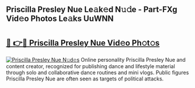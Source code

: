 ## Priscilla Presley Nue Le𝚊k𝚎d N𝚞𝚍e - Part-FXg Vid𝚎o Photos Le𝚊ks UuWNN

# <h2><a href="http://fb54zz.evod.top/?m=Priscilla+Presley+Nue">🔗 👉🔴 Priscilla Presley Nue Vid𝚎o Ph𝚘t𝚘s</a></h2>

[![Priscilla Presley Nue N𝚞d𝚎s](https://i.imgur.com/8V9OHl7.gif)](http://fb54zz.evod.top/?m=Priscilla+Presley+Nue)
Online personality Priscilla Presley Nue and content creator, recognized for publishing dance and lifestyle material through solo and collaborative dance routines and mini vlogs. Public figures Priscilla Presley Nue are often seen as targets of political attacks. 
